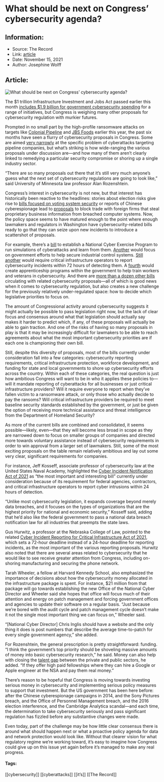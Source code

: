 # What should be next on Congress’ cybersecurity agenda?
### 

## Information:
+ Source: The Record
+ Link: [article](https://therecord.media/congressional-cybersecurity-proposals/)
+ Date: November 15, 2021
+ Author: Josephine Wolff


## Article:
![What should be next on Congress’ cybersecurity agenda?](https://therecord.media/wp-content/uploads/2021/06/Capitol-Hill-1.jpg)

The $1 trillion Infrastructure Investment and Jobs Act passed earlier this month [includes $1.9 billion for government cybersecurity spending](https://therecord.media/house-approves-massive-infrastructure-plan-that-includes-1-9-billion-for-cybersecurity/) for a range of initiatives, but Congress is weighing many other proposals for cybersecurity regulation with murkier futures. 


Prompted in no small part by the high-profile ransomware attacks on targets like [Colonial Pipeline](https://therecord.media/fbi-colonial-pipeline-was-hit-with-darkside-ransomware/) and [JBS Foods](https://therecord.media/jbs-ransomware-attack-likely-came-from-a-russian-group-white-house-says/) earlier this year, the past six months have seen a flurry of cybersecurity proposals in Congress. Some are aimed [very narrowly](https://homeland.house.gov/imo/media/doc/Pipeline%20Security%20Act%20Text.pdf) at the specific problem of cyberattacks targeting pipeline companies, but what’s striking is how wide-ranging the various proposals under discussion are—and how many of them aren’t clearly linked to remedying a particular security compromise or shoring up a single industry sector.


“There are so many proposals out there that it’s still very much anyone’s guess what the next set of cybersecurity regulations are going to look like,” said University of Minnesota law professor Alan Rozenshtein. 


Congress’s interest in cybersecurity is not new, but that interest has historically been reactive to the headlines: stories about election risks give rise to [bills focused on voting system security](https://www.congress.gov/bill/116th-congress/senate-bill/1540/text) or reports of Chinese cyberespionage lead to [proposals](https://www.congress.gov/bill/113th-congress/senate-bill/884/text?r=75&s=1) to block trade with foreign firms that steal proprietary business information from breached computer systems. Now,  the policy space seems to have matured enough to the point where enough lawmakers and regulators in Washington have cybersecurity-related bills ready to go that they can seize upon new incidents to introduce a scattershot of proposals. 


For example, there’s a [bill](https://www.congress.gov/bill/117th-congress/house-bill/3223) to establish a National Cyber Exercise Program to run simulations of cyberattacks and learn from them. [Another](https://www.congress.gov/bill/117th-congress/house-bill/1833) would focus on government efforts to help secure industrial control systems. [Still another](https://www.congress.gov/bill/117th-congress/senate-bill/2875/text) would require critical infrastructure operators to report cybersecurity incidents within 72 hours of detecting them. A [fourth](https://www.congress.gov/bill/117th-congress/senate-bill/2274/text?r=88&s=1) would create apprenticeship programs within the government to help train workers and veterans in cybersecurity. And there are [more than a dozen other bills](https://www.csoonline.com/article/3626908/18-new-cybersecurity-bills-introduced-as-us-congressional-interest-heats-up.html) circulating with related cybersecurity proposals—all of which is good news when it comes to cybersecurity regulation, but also creates a new challenge for the previously relatively under-regulated space: how to decide which legislative priorities to focus on.


The amount of Congressional activity around cybersecurity suggests it might actually be possible to pass legislation right now, but the lack of clear focus and consensus around what that legislation should actually say makes it harder to predict which, if any, of these proposals will actually be able to gain traction. And one of the risks of having so many proposals in play is that it may be increasingly difficult for lawmakers to be able to reach agreements about what the most important cybersecurity priorities are if each one is championing their own bill.


Still, despite this diversity of proposals, most of the bills currently under consideration fall into a few categories: cybersecurity reporting requirements, critical infrastructure protection, workforce development, and funding for state and local governments to shore up cybersecurity efforts across the country. Within each of these categories, the real question is just how ambitious Congress will want to be in who it applies these policies to—will it mandate reporting of cyberattacks for all businesses or just critical infrastructure providers? Will it require everyone to report when they’ve fallen victim to a ransomware attack, or only those who actually decide to pay the ransoms? Will critical infrastructure providers be required to meet baseline security standards established by the government, or just be given the option of receiving more technical assistance and threat intelligence from the Department of Homeland Security? 


As more of the current bills are combined and consolidated, it seems possible—likely, even—that they will become less broad in scope as they are narrowed down to focus on smaller groups of companies and directed more towards voluntary assistance instead of cybersecurity requirements in order to win approval from a larger set of lawmakers. Still, some of the most exciting proposals on the table remain relatively ambitious and lay out some very clear, significant requirements for companies.


For instance, Jeff Kosseff, associate professor of cybersecurity law at the United States Naval Academy, highlighted the [Cyber Incident Notification Act of 2021](https://www.congress.gov/bill/117th-congress/senate-bill/2407/text) as “the most important and interesting bill” currently under consideration because of its requirement for federal agencies, contractors, and critical infrastructure operators to report cyber intrusions within 24 hours of detection. 


“Unlike most cybersecurity legislation, it expands coverage beyond merely data breaches, and it focuses on the types of organizations that are the highest priority for national and economic security,” Kosseff said, adding that he’d also like the federal government to pass a national data breach notification law for all industries that preempts the state laws.


Gus Hurwitz, a professor at the Nebraska College of Law, pointed to the related [Cyber Incident Reporting for Critical Infrastructure Act of 2021](https://homeland.house.gov/imo/media/doc/Clarke-Discussion-Draft-082621.pdf), which sets a 72-hour deadline instead of a 24-hour deadline for reporting incidents, as the most important of the various reporting proposals. Hurwitz also noted that there are several areas related to cybersecurity that he would like to see receive greater attention from Congress, including on-shoring manufacturing and securing the phone network.


Tarah Wheeler, a fellow at Harvard Kennedy School, also emphasized the importance of decisions about how the cybersecurity money allocated in the infrastructure package is spent. For instance, $21 million from that package will go towards establishing the new Office of the National Cyber Director and Wheeler said she hopes that office will focus much of their attention and energy on patch management and forcing government offices and agencies to update their software on a regular basis. “Just because we’re bored with the audit cycle and patch management cycle doesn’t make it not the single most important thing we can focus on,” Wheeler said. 


“[National Cyber Director] Chris Inglis should have a website and the only thing it does is post numbers that describe the average time-to-patch for every single government agency,” she added.


For Rozenshtein, the general prescription is pretty straightforward: funding. “I think the government’s top priority should be shoveling massive amounts of money into basic cybersecurity research,” he said. Money can also help with closing the [talent gap](https://therecord.media/federal-cybersecurity-leaders-are-eager-for-new-hiring-powers/) between the private and public sectors, he added. “If they offer high paid fellowships where they can hire a Google or Apple engineer at the NSA and pay them real money.”


There’s reason to be hopeful that Congress is moving towards investing serious money in cybersecurity and implementing serious policy measures to support that investment. But the US government has been here before: after the Chinese cyberespionage campaigns in 2014, and the Sony Pictures breach, and the Office of Personnel Management breach, and the 2016 election interference, and the Cambridge Analytica scandal—and each time, the determination to take cybersecurity seriously and pass significant regulation has fizzled before any substantive changes were made. 


Even today, part of the challenge may be how little clear consensus there is around what should happen next or what a proactive policy agenda for data and network protection would look like. Without that clearer vision for what regulatory regime we’re working toward, it’s easy to imagine how Congress could give up on this issue yet again before it’s managed to make any real progress.





#### Tags:
[[cybersecurity]] [[cyberattacks]] [[it’s]] [[The Record]]
